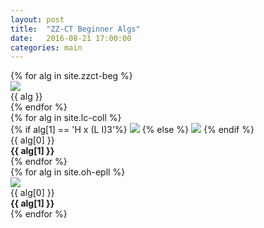 ```yaml
---
layout: post
title:  "ZZ-CT Beginner Algs"
date:   2016-08-21 17:00:00
categories: main
---
```


<section class="algs">
  {% for alg in site.zzct-beg %}
    <div class="alg">
      <img src="http://stachu.cubing.net/v/visualcube.php?fmt=png&size=960&view=plan&sch=yddydd&case={{ alg }}" onclick="imgClick(event)">
      <div>{{ alg }}</div>
    </div>
  {% endfor %}
</section>

<section class="algs">
  {% for alg in site.lc-coll %}
    <div class="alg">
      {% if alg[1] == 'H x (L I)3'%}
      <img src="http://stachu.cubing.net/v/visualcube.php?fmt=png&size=960&view=plan&sch=brwgoy&case={{ alg[0] }}" onclick="imgClick(event)">
      {% else %}
      <img src="http://stachu.cubing.net/v/visualcube.php?fmt=png&size=960&view=plan&case={{ alg[0] }}" onclick="imgClick(event)">
      {% endif %}
      <div>{{ alg[0] }}</div>
      <div><strong>{{ alg[1] }}</strong></div>
    </div>
  {% endfor %}
</section>

<section class="algs">
  {% for alg in site.oh-epll %}
    <div class="alg">
      <img src="http://stachu.cubing.net/v/visualcube.php?fmt=png&size=960&view=plan&stage=pll&case={{ alg[0] }}" onclick="imgClick(event)">
      <div>{{ alg[0] }}</div>
      <div><strong>{{ alg[1] }}</strong></div>
    </div>
  {% endfor %}
</section>

<script>
  window.onload = function() {
    if(localStorage.getItem("(R U R' U') (R U R') (U R U' R')") == null) {
      [].slice.call(document.getElementsByClassName("alg")).forEach(function(a) {
        console.log("[[DEBUG]]")
        localStorage.setItem(a.innerText, "on");
      });
    } else {
      [].slice.call(document.getElementsByClassName("alg")).forEach(function(a) {
        if(localStorage.getItem(a.innerText) == "off") {
          a.children[0].className += " disabled";
        }
      });
    }
  }

  function imgClick(e) {
    console.log("[[IMGCLICK]]");
    if(e.target.className.indexOf("disabled") == -1) {
      console.log("[[DISABLE]]");
      e.target.className += "disabled";
      localStorage.setItem(e.target.parentElement.innerText, "off");
    } else {
      console.log("[[ENABLE]]");
      e.target.className = "";
      localStorage.setItem(e.target.parentElement.innerText, "on");
    }
  }
</script>
